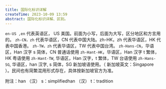 ```yaml
---
title: 国际化标识详解
createTime: 2023-10-09 13:59
abstract: 国际化标识详解、区别。
---
```


`en-US ,en` 代表英语区， US 美国。前面为小写，后面为大写，区分地区和方言用的。
`zh-CN，zh` 代表华语区，CN 代表中国大陆。zh-HK，zh 代表华语区，HK 代表中国香港。
`zh-TW，zh` 代表华语区，TW 代表中国台湾。
`zh-Hans-CN`，华语区，Han 汉字 s 简体，CN 普通话使用
`zh-Hant-HK`，华语区，Han 汉字 t 繁体，HK 粤语使用
`zh-Hant-TW`, 华语区，Han 汉字，t 繁体，TW 台语使用
`zh-Hans-SG`, 华语区，han 汉字, s 简体，SG 新加坡语使用。（ 新加坡英文：Singapore ）。民间也有简繁混用形式存在，具体按新加坡官方为准。

附注：han （汉） s：simplifiedhan （汉） t：tradition
